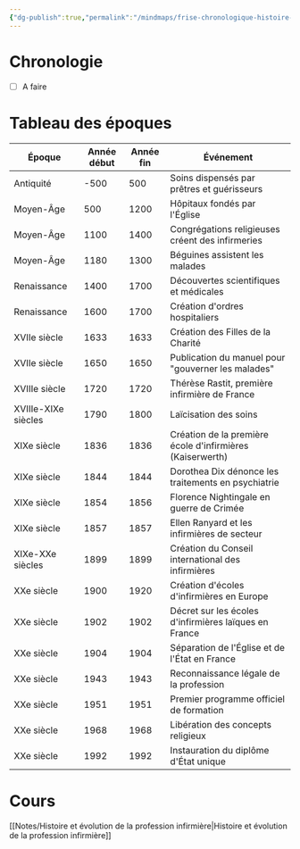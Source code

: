 ```yaml
---
{"dg-publish":true,"permalink":"/mindmaps/frise-chronologique-histoire-de-la-profession-infirmiere/","tags":["frise"],"noteIcon":""}
---
```



# Chronologie
- [ ] A faire

# Tableau des époques
| Époque              | Année début | Année fin | Événement                                                 |
| ------------------- | ----------- | --------- | --------------------------------------------------------- |
| Antiquité           | -500        | 500       | Soins dispensés par prêtres et guérisseurs                |
| Moyen-Âge           | 500         | 1200      | Hôpitaux fondés par l'Église                              |
| Moyen-Âge           | 1100        | 1400      | Congrégations religieuses créent des infirmeries          |
| Moyen-Âge           | 1180        | 1300      | Béguines assistent les malades                            |
| Renaissance         | 1400        | 1700      | Découvertes scientifiques et médicales                    |
| Renaissance         | 1600        | 1700      | Création d'ordres hospitaliers                            |
| XVIIe siècle        | 1633        | 1633      | Création des Filles de la Charité                         |
| XVIIe siècle        | 1650        | 1650      | Publication du manuel pour "gouverner les malades"        |
| XVIIIe siècle       | 1720        | 1720      | Thérèse Rastit, première infirmière de France             |
| XVIIIe-XIXe siècles | 1790        | 1800      | Laïcisation des soins                                     |
| XIXe siècle         | 1836        | 1836      | Création de la première école d'infirmières (Kaiserwerth) |
| XIXe siècle         | 1844        | 1844      | Dorothea Dix dénonce les traitements en psychiatrie       |
| XIXe siècle         | 1854        | 1856      | Florence Nightingale en guerre de Crimée                  |
| XIXe siècle         | 1857        | 1857      | Ellen Ranyard et les infirmières de secteur               |
| XIXe-XXe siècles    | 1899        | 1899      | Création du Conseil international des infirmières         |
| XXe siècle          | 1900        | 1920      | Création d'écoles d'infirmières en Europe                 |
| XXe siècle          | 1902        | 1902      | Décret sur les écoles d'infirmières laïques en France     |
| XXe siècle          | 1904        | 1904      | Séparation de l'Église et de l'État en France             |
| XXe siècle          | 1943        | 1943      | Reconnaissance légale de la profession                    |
| XXe siècle          | 1951        | 1951      | Premier programme officiel de formation                   |
| XXe siècle          | 1968        | 1968      | Libération des concepts religieux                         |
| XXe siècle          | 1992        | 1992      | Instauration du diplôme d'État unique                     |
# Cours
[[Notes/Histoire et évolution de la profession infirmière\|Histoire et évolution de la profession infirmière]]
